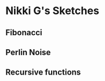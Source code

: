 # Nikki G's Sketches

## Fibonacci
<!--![](Nikki_G/imagefile.png)-->

## Perlin Noise

## Recursive functions
            
